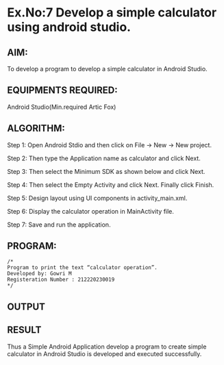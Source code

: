 # Ex.No:7 Develop a simple calculator using android studio.
## AIM:
To develop a program to develop a simple calculator in Android Studio.

## EQUIPMENTS REQUIRED:
Android Studio(Min.required Artic Fox)

## ALGORITHM:
Step 1: Open Android Stdio and then click on File -> New -> New project.

Step 2: Then type the Application name as calculator and click Next.

Step 3: Then select the Minimum SDK as shown below and click Next.

Step 4: Then select the Empty Activity and click Next. Finally click Finish.

Step 5: Design layout using UI components in activity_main.xml.

Step 6: Display the calculator operation in MainActivity file.

Step 7: Save and run the application.

## PROGRAM:
```
/*
Program to print the text “calculator operation”.
Developed by: Gowri M
Registeration Number : 212220230019
*/
```

## OUTPUT
## RESULT
Thus a Simple Android Application develop a program to create simple calculator in Android Studio is developed and executed successfully.
